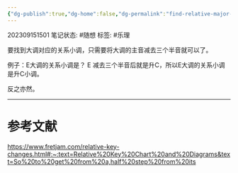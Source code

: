 ```yaml
---
{"dg-publish":true,"dg-home":false,"dg-permalink":"find-relative-major-minor-scale","permalink":"/find-relative-major-minor-scale/","dgPassFrontmatter":true}
---
```


202309151501
笔记状态: #随想
标签: #乐理

要找到大调对应的关系小调，只需要将大调的主音减去三个半音就可以了。

例子：E大调的关系小调是？
E 减去三个半音后就是升C，所以E大调的关系小调是升C小调。

反之亦然。

---
# 参考文献

https://www.fretjam.com/relative-key-changes.html#:~:text=Relative%20Key%20Chart%20and%20Diagrams&text=So%20to%20get%20from%20a,half%20step%20from%20its 